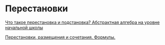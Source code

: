# Перестановки

[Что такое перестановка и подстановка? Абстрактная алгебра на уровне начальной школы](https://dzen.ru/media/mathematic/chto-takoe-perestanovka-i-podstanovka-abstraktnaia-algebra-na-urovne-nachalnoi-shkoly-5ef1ce121b96787f770f4037)

[Перестановки, размещения и сочетания. Формулы.](https://amkbook.net/education/raznoe/combinatorics.html)
